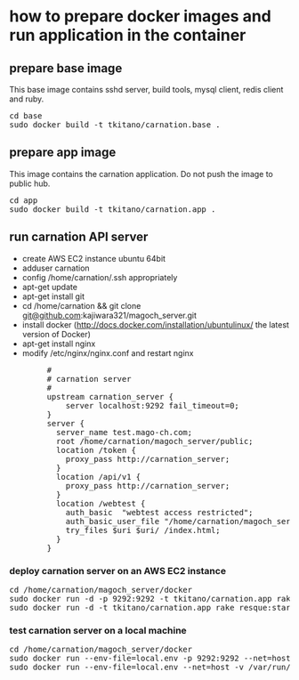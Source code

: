 # how to prepare docker images and run application in the container

## prepare base image

This base image contains sshd server, build tools, mysql client, redis client and ruby.
<pre>
cd base
sudo docker build -t tkitano/carnation.base .
</pre>

## prepare app image

This image contains the carnation application. 
Do not push the image to public hub.

<pre>
cd app
sudo docker build -t tkitano/carnation.app .
</pre>

## run carnation API server

- create AWS EC2 instance ubuntu 64bit
- adduser carnation
- config /home/carnation/.ssh appropriately
- apt-get update
- apt-get install git
- cd /home/carnation && git clone git@github.com:kajiwara321/magoch_server.git
- install docker  (http://docs.docker.com/installation/ubuntulinux/ the latest version of Docker)
- apt-get install nginx
- modify /etc/nginx/nginx.conf and restart nginx
<pre>
        #
        # carnation server
        #
        upstream carnation_server {
            server localhost:9292 fail_timeout=0;
        }
        server {
          server_name test.mago-ch.com;
          root /home/carnation/magoch_server/public;
          location /token {
            proxy_pass http://carnation_server;
          }
          location /api/v1 {
            proxy_pass http://carnation_server;
          }
          location /webtest {
            auth_basic  "webtest access restricted";
            auth_basic_user_file "/home/carnation/magoch_server/server/htpasswd.webtest";
            try_files $uri $uri/ /index.html;
          }
        }
</pre>

### deploy carnation server on an AWS EC2 instance

<pre>
cd /home/carnation/magoch_server/docker
sudo docker run -d -p 9292:9292 -t tkitano/carnation.app rake server:start
sudo docker run -d -t tkitano/carnation.app rake resque:start
</pre>

### test carnation server on a local machine

<pre>
cd /home/carnation/magoch_server/docker
sudo docker run --env-file=local.env -p 9292:9292 --net=host -v /var/run/mysqld:/var/run/mysqld -t tkitano/carnation.app rake server:start
sudo docker run --env-file=local.env --net=host -v /var/run/mysqld:/var/run/mysqld -t tkitano/carnation.app rake resque:start
</pre>
